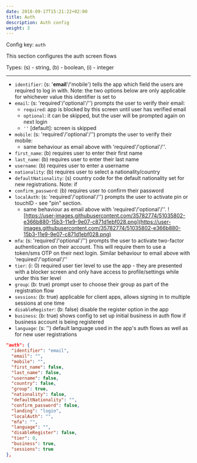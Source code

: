 ```yaml
---
date: 2018-09-17T15:21:22+02:00
title: Auth
description: Auth config
weight: 3
---
```


Config key: `auth`

This section configures the auth screen flows

Types: (s) - string, (b) - boolean, (i) - integer

---

- `identifier`: (s: '**email**'/'mobile') tells the app which field the users are required to log in with. Note: the two options below are only applicable for whichever value this identifier is set to
- `email`: (s: 'required'/'optional'/'') prompts the user to verify their email:
  - `required`: app is blocked by this screen until user has verified email
  - `optional`: it can be skipped, but the user will be prompted again on next login
  - `''` [default]: screen is skipped
- `mobile`: (s: 'required'/'optional'/'') prompts the user to verify their mobile:
  - same behaviour as email above with 'required'/'optional'/''.
- `first_name`: (b) requires user to enter their first name
- `last_name`: (b) requires user to enter their last name
- `username`: (b) requires user to enter a username
- `nationality`: (b) requires user to select a nationality/country
- `defaultNationality`: (s) country code for the default nationality set for new registrations. Note: if
- `confirm_password`: (b) requires user to confirm their password
- `localAuth`: (s: 'required'/'optional'/'') prompts the user to activate pin or touchID - see "pin" section.
  - same behaviour as email above with 'required'/'optional'/''.
    ![https://user-images.githubusercontent.com/35782774/51035802-e366b880-15b3-11e9-9e07-c871d1ebf028.png](https://user-images.githubusercontent.com/35782774/51035802-e366b880-15b3-11e9-9e07-c871d1ebf028.png)
- `mfa`: (s: 'required'/'optional'/'') prompts the user to activate two-factor authentication on their account. This will require them to use a token/sms OTP on their next login. Similar behaviour to email above with 'required'/'optional'/''
- `tier`: (i: 0) required user tier level to use the app - they are presented with a blocker screen and only have access to profile/settings while under this tier level
- `group`: (b: true) prompt user to choose their group as part of the registration flow
- `sessions`: (b: true) applicable for client apps, allows signing in to multiple sessions at one time
- `disableRegister`: (b: false) disable the register option in the app
- `business`: (b: true) shows config to set up initial business in auth flow if business account is being registered
- `language`: (s: '') default language used in the app's auth flows as well as for new user registrations

```json
"auth": {
  "identifier": "email",
  "email": "",
  "mobile": "",
  "first_name": false,
  "last_name": false,
  "username": false,
  "country": false,
  "group": true,
  "nationality": false,
  "defaultNationality": "",
  "confirm_password": false,
  "landing": "login",
  "localAuth": "",
  "mfa": "",
  "language": "",
  "disableRegister": false,
  "tier": 0,
  "business": true,
  "sessions": true
},
```
